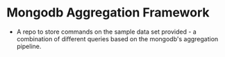 # Mongodb Aggregation Framework

- A repo to store commands on the sample data set provided - a combination of different queries based on the mongodb's aggregation pipeline.
